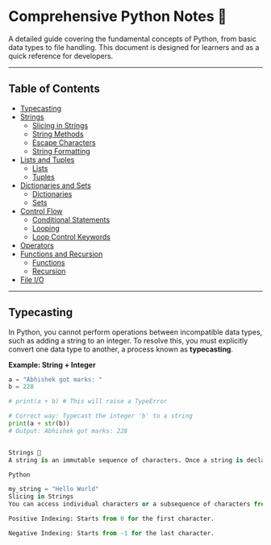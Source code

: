 # Comprehensive Python Notes 🐍

A detailed guide covering the fundamental concepts of Python, from basic data types to file handling. This document is designed for learners and as a quick reference for developers.

---

## Table of Contents

* [Typecasting](#typecasting)
* [Strings](#strings-📜)
    * [Slicing in Strings](#slicing-in-strings)
    * [String Methods](#string-methods)
    * [Escape Characters](#escape-characters)
    * [String Formatting](#string-formatting-techniques)
* [Lists and Tuples](#lists-and-tuples)
    * [Lists](#lists-️)
    * [Tuples](#tuples-️)
* [Dictionaries and Sets](#dictionaries-and-sets)
    * [Dictionaries](#dictionaries-)
    * [Sets](#sets-️)
* [Control Flow](#control-flow)
    * [Conditional Statements](#conditional-statements)
    * [Looping](#looping-)
    * [Loop Control Keywords](#loop-control-keywords-break-continue--pass)
* [Operators](#operators-in-python)
* [Functions and Recursion](#functions-and-recursion)
    * [Functions](#functions-)
    * [Recursion](#recursion-)
* [File I/O](#file-io-)

---

## Typecasting

In Python, you cannot perform operations between incompatible data types, such as adding a string to an integer. To resolve this, you must explicitly convert one data type to another, a process known as **typecasting**.

**Example: String + Integer**

```python
a = "Abhishek got marks: "
b = 228

# print(a + b) # This will raise a TypeError

# Correct way: Typecast the integer 'b' to a string
print(a + str(b))
# Output: Abhishek got marks: 228


Strings 📜
A string is an immutable sequence of characters. Once a string is declared, it cannot be changed.

Python

my_string = "Hello World"
Slicing in Strings
You can access individual characters or a subsequence of characters from a string using indexing and slicing.

Positive Indexing: Starts from 0 for the first character.

Negative Indexing: Starts from -1 for the last character.
